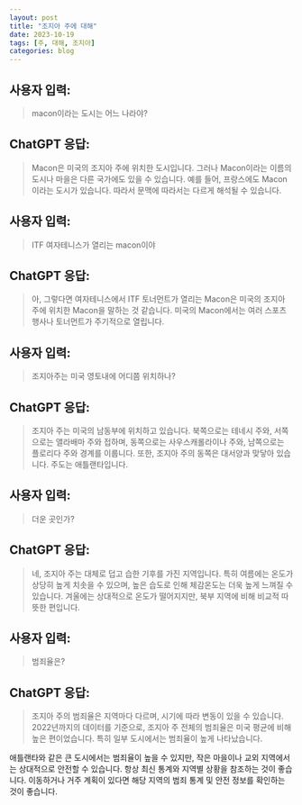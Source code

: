 ```yaml
---
layout: post
title: "조지아 주에 대해"
date: 2023-10-19
tags: [주, 대해, 조지아]
categories: blog
---
```


## 사용자 입력:
> macon이라는 도시는 어느 나라야?

## ChatGPT 응답:
> Macon은 미국의 조지아 주에 위치한 도시입니다. 그러나 Macon이라는 이름의 도시나 마을은 다른 국가에도 있을 수 있습니다. 예를 들어, 프랑스에도 Macon이라는 도시가 있습니다. 따라서 문맥에 따라서는 다르게 해석될 수 있습니다.

## 사용자 입력:
> ITF 여자테니스가 열리는 macon이야

## ChatGPT 응답:
> 아, 그렇다면 여자테니스에서 ITF 토너먼트가 열리는 Macon은 미국의 조지아 주에 위치한 Macon을 말하는 것 같습니다. 미국의 Macon에서는 여러 스포츠 행사나 토너먼트가 주기적으로 열립니다.

## 사용자 입력:
> 조지아주는 미국 영토내에 어디쯤 위치하나?

## ChatGPT 응답:
> 조지아 주는 미국의 남동부에 위치하고 있습니다. 북쪽으로는 테네시 주와, 서쪽으로는 앨라배마 주와 접하며, 동쪽으로는 사우스캐롤라이나 주와, 남쪽으로는 플로리다 주와 경계를 이룹니다. 또한, 조지아 주의 동쪽은 대서양과 맞닿아 있습니다. 주도는 애틀랜타입니다.

## 사용자 입력:
> 더운 곳인가?

## ChatGPT 응답:
> 네, 조지아 주는 대체로 덥고 습한 기후를 가진 지역입니다. 특히 여름에는 온도가 상당히 높게 치솟을 수 있으며, 높은 습도로 인해 체감온도는 더욱 높게 느껴질 수 있습니다. 겨울에는 상대적으로 온도가 떨어지지만, 북부 지역에 비해 비교적 따뜻한 편입니다.

## 사용자 입력:
> 범죄율은?

## ChatGPT 응답:
> 조지아 주의 범죄율은 지역마다 다르며, 시기에 따라 변동이 있을 수 있습니다. 2022년까지의 데이터를 기준으로, 조지아 주 전체의 범죄율은 미국 평균에 비해 높은 편이었습니다. 특히 일부 도시에서는 범죄율이 높게 나타났습니다.

애틀랜타와 같은 큰 도시에서는 범죄율이 높을 수 있지만, 작은 마을이나 교외 지역에서는 상대적으로 안전할 수 있습니다. 항상 최신 통계와 지역별 상황을 참조하는 것이 좋습니다. 이동하거나 거주 계획이 있다면 해당 지역의 범죄 통계 및 안전 정보를 확인하는 것이 좋습니다.

